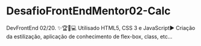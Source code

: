 # DesafioFrontEndMentor02-Calc
DevFrontEnd 02/20. ✨🏆🏃💻 Utilisado HTML5, CSS 3 e JavaScript▶️ Criação da estilização, aplicação de conhecimento de flex-box, class, etc...
